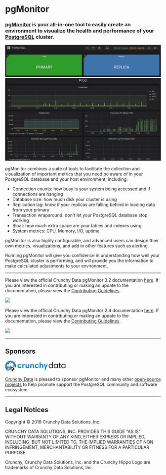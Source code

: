 # pgMonitor

### [pgMonitor](https://github.com/CrunchyData/pgMonitor) is your all-in-one tool to easily create an environment to visualize the health and performance of your [PostgreSQL](http://www.postgresql.org/) cluster.

![pgMonitor](hugo/static/images/pgmonitor_top_level.png)
![pgMonitor](hugo/static/images/pgmonitor_pgdetails.png)

pgMonitor combines a suite of tools to facilitate the collection and visualization of important metrics that you need be aware of in your PostgreSQL database and your host environment, including:

- Connection counts: how busy is your system being accessed and if connections are hanging
- Database size: how much disk your cluster is using
- Replication lag: know if your replicas are falling behind in loading data from your primary
- Transaction wraparound: don't let your PostgreSQL database stop working
- Bloat: how much extra space are your tables and indexes using
- System metrics: CPU, Memory, I/O, uptime

pgMonitor is also highly configurable, and advanced users can design their own metrics, visualizations, and add in other features such as alerting.

Running pgMonitor will give you confidence in understanding how well your PostgreSQL cluster is performing, and will provide you the information to make calculated adjustments to your environment.

---

Please view the official Crunchy Data pgMonitor 3.2 documentation [here](https://access.crunchydata.com/documentation/pgmonitor/3.2/). If you are interested in contributing or making an update to the documentation, please view the [Contributing Guidelines](https://access.crunchydata.com/documentation/pgmonitor/3.2/contributing/).

[<img src="https://access.crunchydata.com/documentation/pgmonitor/3.2/images/btn.png">](https://access.crunchydata.com/documentation/pgmonitor/3.2/)

Please view the official Crunchy Data pgMonitor 2.4 documentation [here](https://access.crunchydata.com/documentation/pgmonitor/2.4/). If you are interested in contributing or making an update to the documentation, please view the [Contributing Guidelines](https://access.crunchydata.com/documentation/pgmonitor/2.4/contributing/).

[<img src="https://access.crunchydata.com/documentation/pgmonitor/2.4/images/btn.png">](https://access.crunchydata.com/documentation/pgmonitor/2.4/)

---

## Sponsors

[![Crunchy Data](/hugo/static/images/crunchy_logo.png)](https://www.crunchydata.com/)

[Crunchy Data](https://www.crunchydata.com/) is pleased to sponsor pgMonitor and many other [open-source projects](https://github.com/CrunchyData/) to help promote support the PostgreSQL community and software ecosystem.

---

## Legal Notices

Copyright © 2019 Crunchy Data Solutions, Inc.

CRUNCHY DATA SOLUTIONS, INC. PROVIDES THIS GUIDE "AS IS" WITHOUT WARRANTY OF ANY KIND, EITHER EXPRESS OR IMPLIED, INCLUDING, BUT NOT LIMITED TO, THE IMPLIED WARRANTIES OF NON INFRINGEMENT, MERCHANTABILITY OR FITNESS FOR A PARTICULAR PURPOSE.

Crunchy, Crunchy Data Solutions, Inc. and the Crunchy Hippo Logo are trademarks of Crunchy Data Solutions, Inc.
